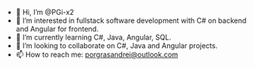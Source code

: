 - 👋 Hi, I’m @PGi-x2
- 👀 I’m interested in fullstack software development with C# on backend and Angular for frontend.
- 🌱 I’m currently learning C#, Java, Angular, SQL.
- 💞️ I’m looking to collaborate on C#, Java and Angular projects.
- 📫 How to reach me: porgrasandrei@outlook.com

<!---
PGi-x2/PGi-x2 is a ✨ special ✨ repository because its `README.md` (this file) appears on your GitHub profile.
You can click the Preview link to take a look at your changes.
--->
